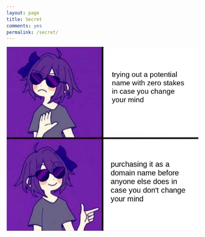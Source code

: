 ```yaml
---
layout: page
title: Secret
comments: yes
permalink: /secret/
---
```


<script>
    console.log('Yo');
    document.getElementsByClassName('site-title')[0].innerHTML = '<a href="/">Lux Miranda</a>';
</script>

![It was only 15 euros anyway](images/stakes.png)
